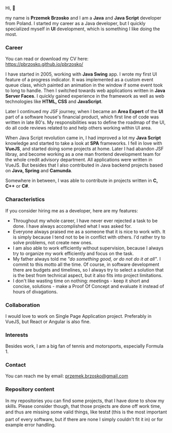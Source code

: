 Hi, :wave:

my name is **Przemek Brzosko** and I am a **Java** and **Java Script** developer from Poland.
I started my career as a Java developer, but I quickly specialized myself in **UI** development, which is something I like doing the most. 

### Career

You can read or download my CV here: https://pbrzosko.github.io/pbrzosko/

I have started in 2005, working with **Java Swing** app. I wrote my first UI feature of a progress indicator. It was implemented as a custom event queue
class, which painted an animation in the window if some event took to long to handle. Then I switched towards web applications written in
**Java Server Faces**. I quickly gained experience in the framework as well as web technologies like **HTML, CSS** and **JavaScript**.

Later I continued my JSF journey, when I became an **Area Expert** of the **UI** part of a software house's financial product, which first line of code
was written in late 80's. My responsibilities was to  define the roadmap of the UI, do all code reviews related to and help others working within UI area.

When Java Script revolution came in, I had improved a lot my **Java Script** knowledge and started to take a look at **SPA** frameworks. I fell in love
with **VueJS**, and started doing some projects at home. Later I had abandon JSF libray, and become working as a one man frontend development team
for the whole credit advisory department. All applications were written in VueJS. But besides that I also contributed in Java backend
projects based on **Java, Spring** and **Camunda**.

Somewhere in between, I was able to contribute in projects written in **C, C++** or **C#**.

### Characteristics

If you consider hiring me as a developer, here are my features:

- Throughout my whole career, I have never ever rejected a task to be done. I have always accomplished what I was asked for.
- Everyone always praised me as a someone that it is nice to work with. It is simply because I tend not to be in conflict with others. I'd rather
try to solve problems, not create new ones.
- I am also able to work efficiently without supervision, because I always try to organize my work efficiently and focus on the task.
- My father always told me _"do something good, or do not do it at all"_. I commit to this motto all the time. Of course, in software development there
are budgets and timelines, so I always try to select a solution that is the best from technical aspect, but it also fits into project limitations.
- I don't like wasting time on nothing: meetings - keep it short and concise, solutions - make a Proof Of Concept and evaluate it instead of hours of divagations.

### Collaboration

I would love to work on Single Page Application project. Preferably in VueJS, but React or Angular is also fine.

### Interests

Besides work, I am a big fan of tennis and motorsports, especially Formula 1.

### Contact

You can reach me by email: przemek.brzosko@gmail.com

### Repository content

In my repositories you can find some projects, that I have done to show my skills. Please consider though, that those projects are done off
work time, and thus are missing some valid things, like tests:exclamation: (this is the most important part of every software, but if there are 
none I simply couldn't fit it in) or for example error handling.
